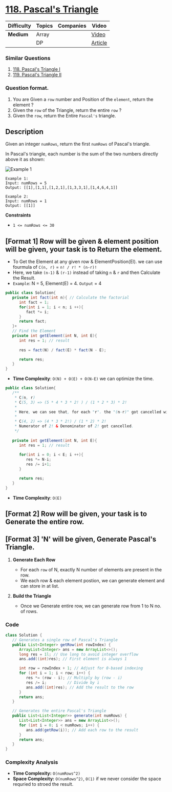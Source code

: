 # [118. Pascal's Triangle](https://leetcode.com/problems/pascals-triangle/description/)

| Difficulty | Topics | Companies | Video   |
|------------|--------|-----------|---------|
| **Medium** | Array  |           | [Video](https://youtu.be/bR7mQgwQ_o8?si=vfWVXAu0SMeNi3Kv)  |
|            | DP     |           | [Article](https://www.geeksforgeeks.org/pascal-triangle/)  |

### Similar Questions
1. [118. Pascal's Triangle I](https://leetcode.com/problems/pascals-triangle/description/)
2. [119. Pascal's Triangle II](https://leetcode.com/problems/pascals-triangle-ii/)

### Question format.
1. You are Given a `row` number and Position of the `element`, return the element ?   
2. Given the `row` of the Triangle, return the entire `row` ? 
3. Given the `row`, return the Entire `Pascal's` triangle.  

## Description
Given an integer `numRows`, return the first `numRows` of Pascal's triangle.

In Pascal's triangle, each number is the sum of the two numbers directly above it as shown:


![Example 1](https://upload.wikimedia.org/wikipedia/commons/0/0d/PascalTriangleAnimated2.gif)

```
Example 1:
Input: numRows = 5
Output: [[1],[1,1],[1,2,1],[1,3,3,1],[1,4,6,4,1]]
```

```
Example 2:
Input: numRows = 1
Output: [[1]]
```

**Constraints**
- `1 <= numRows <= 30`


## [Format 1] Row will be given & element position will be given, your task is to Return the element. 
    
* To Get the Element at any given row & ElementPosition(El). we can use fourmula of `C(n, r)` = `n! / r! * (n-r)!`
* Here, we take `(n-1)` & `(r-1)` instead of taking `n` & `r` and then Calculate the Result. 
* `Example`: N = 5, Element(E) = 4. `Output` = 4

```Java
public class Solution{
   private int fact(int n){ // Calculate the factorial
      int fact = 1;
      for(int i = 1; i < n; i ++){
         fact *= i;
      }
      return fact;
   }+
   // Find the Element
   private int getElement(int N, int E){
      int res = 1; // result
      
      res = fact(N) / fact(E) * fact(N - E);

      return res; 
   }
}
```

-  **Time Complexity**: `O(N) + O(E) + O(N-E)` we can optimize the time. 


``` Java
public class Solution{
   /**
    * C(n, r)
    * C(5, 3) => (5 * 4 * 3 * 2! ) / (1 * 2 * 3) * 2! 
    * 
    * Here, we can see that, for each "r". the "(n-r)" got cancelled with its equivalant Numerator. and that is the advantage.
    *   
    * C(4, 2) => (4 * 3 * 2!) / (1 * 2) * 2!
    * Numerator of 2! & Denominator of 2! got cancelled.
    */
   
   private int getElement(int N, int E){
      int res = 1; // result
      
      for(int i = 0; i < E; i ++){
         res *= N-i;
         res /= i+1;
      }

      return res; 
   }
}
```
- **Time Complexity**: `O(E)`

## [Format 2] Row will be given, your task is to Generate the entire row. 

## [Format 3] 'N' will be given, Generate Pascal's Triangle.

1. **Generate Each Row**
   - For each `row` of N, exactly N number of elements are present in the row.
   - We each row & each element postion, we can generate element and can store in at list. 

2. **Build the Triangle**
   - Once we Generate entire row, we can generate row from 1 to N no. of rows. 

### Code
```java
class Solution {
   // Generates a single row of Pascal's Triangle
   public List<Integer> getRow(int rowIndex) {
      ArrayList<Integer> ans = new ArrayList<>();
      long res = 1l; // Use long to avoid integer overflow
      ans.add((int)res); // First element is always 1

      int row = rowIndex + 1; // Adjust for 0-based indexing
      for (int i = 1; i < row; i++) {
         res *= (row - i); // Multiply by (row - i)
         res /= i;         // Divide by i
         ans.add((int)res); // Add the result to the row
      }
      return ans;
   }

   // Generates the entire Pascal's Triangle
   public List<List<Integer>> generate(int numRows) {
      List<List<Integer>> ans = new ArrayList<>();
      for (int i = 0; i < numRows; i++) {
         ans.add(getRow(i)); // Add each row to the result
      }
      return ans;
   }
}
```

### Complexity Analysis
- **Time Complexity:** `O(numRows^2)`
- **Space Complexity:** `O(numRows^2)`, `O(1)` if we never consider the space requried to stroed the result.
